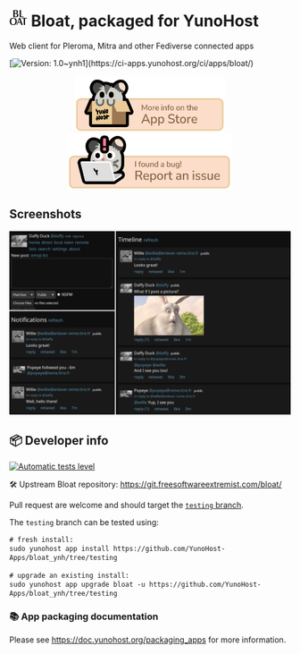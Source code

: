 <!--
N.B.: This README was automatically generated by <https://github.com/YunoHost/apps_tools/blob/main/readme_generator>
It shall NOT be edited by hand.
-->

<h1>
  <img src="https://raw.githubusercontent.com/YunoHost/apps/main/logos/bloat.png" width="32px" alt="Logo of Bloat">
  Bloat, packaged for YunoHost
</h1>

Web client for Pleroma, Mitra and other Fediverse connected apps

[![Version: 1.0~ynh1](https://img.shields.io/badge/Version-1.0~ynh1-rgb(18,138,11)?style=for-the-badge)](https://ci-apps.yunohost.org/ci/apps/bloat/)

<div align="center">
<a href="https://apps.yunohost.org/app/bloat"><img height="100px" src="https://github.com/YunoHost/yunohost-artwork/raw/refs/heads/main/badges/neopossum-badges/badge_more_info_on_the_appstore.svg"/></a>
<a href="https://github.com/YunoHost-Apps/bloat_ynh/issues"><img height="100px" src="https://github.com/YunoHost/yunohost-artwork/raw/refs/heads/main/badges/neopossum-badges/badge_report_an_issue.svg"/></a>
</div>


## Screenshots
![Screenshot of Bloat](./doc/screenshots/example.png)

## 📦 Developer info

[![Automatic tests level](https://apps.yunohost.org/badge/cilevel/bloat)](https://ci-apps.yunohost.org/ci/apps/bloat/)

🛠️ Upstream Bloat repository: <https://git.freesoftwareextremist.com/bloat/>

Pull request are welcome and should target the [`testing` branch](https://github.com/YunoHost-Apps/bloat_ynh/tree/testing).

The `testing` branch can be tested using:
```
# fresh install:
sudo yunohost app install https://github.com/YunoHost-Apps/bloat_ynh/tree/testing

# upgrade an existing install:
sudo yunohost app upgrade bloat -u https://github.com/YunoHost-Apps/bloat_ynh/tree/testing
```

### 📚 App packaging documentation

Please see <https://doc.yunohost.org/packaging_apps> for more information.